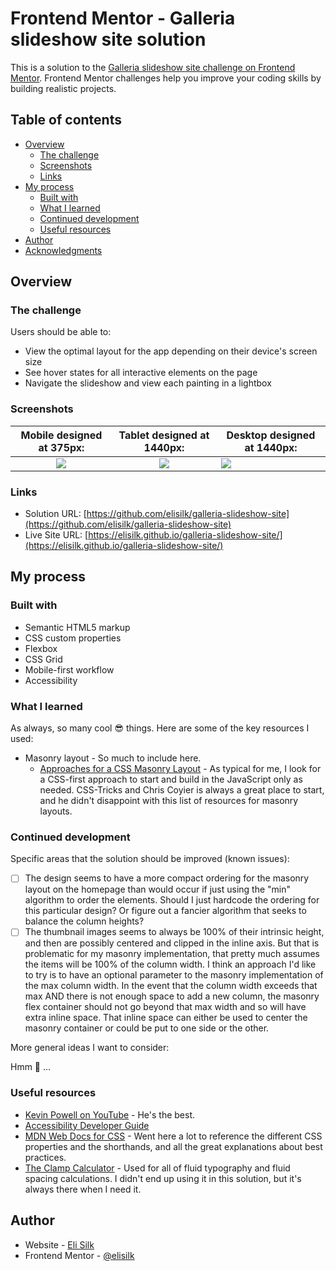 # Frontend Mentor - Galleria slideshow site solution

This is a solution to the [Galleria slideshow site challenge on Frontend Mentor](https://www.frontendmentor.io/challenges/galleria-slideshow-site-tEA4pwsa6). Frontend Mentor challenges help you improve your coding skills by building realistic projects.

## Table of contents

- [Overview](#overview)
  - [The challenge](#the-challenge)
  - [Screenshots](#screenshots)
  - [Links](#links)
- [My process](#my-process)
  - [Built with](#built-with)
  - [What I learned](#what-i-learned)
  - [Continued development](#continued-development)
  - [Useful resources](#useful-resources)
- [Author](#author)
- [Acknowledgments](#acknowledgments)

## Overview

### The challenge

Users should be able to:

- View the optimal layout for the app depending on their device's screen size
- See hover states for all interactive elements on the page
- Navigate the slideshow and view each painting in a lightbox

### Screenshots

|           Mobile designed at 375px:           |          Tablet designed at 1440px:           | Desktop designed at 1440px:                    |
| :-------------------------------------------: | :-------------------------------------------: | ---------------------------------------------- |
| ![](./screenshots/screenshot-home-mobile.png) | ![](./screenshots/screenshot-home-tablet.png) | ![](./screenshots/screenshot-home-desktop.png) |

### Links

- Solution URL: [https://github.com/elisilk/galleria-slideshow-site](https://github.com/elisilk/galleria-slideshow-site)
- Live Site URL: [https://elisilk.github.io/galleria-slideshow-site/](https://elisilk.github.io/galleria-slideshow-site/)

## My process

### Built with

- Semantic HTML5 markup
- CSS custom properties
- Flexbox
- CSS Grid
- Mobile-first workflow
- Accessibility

### What I learned

As always, so many cool :sunglasses: things. Here are some of the key resources I used:

- Masonry layout - So much to include here.
  - [Approaches for a CSS Masonry Layout](https://css-tricks.com/piecing-together-approaches-for-a-css-masonry-layout/) - As typical for me, I look for a CSS-first approach to start and build in the JavaScript only as needed. CSS-Tricks and Chris Coyier is always a great place to start, and he didn't disappoint with this list of resources for masonry layouts.

### Continued development

Specific areas that the solution should be improved (known issues):

- [ ] The design seems to have a more compact ordering for the masonry layout on the homepage than would occur if just using the "min" algorithm to order the elements. Should I just hardcode the ordering for this particular design? Or figure out a fancier algorithm that seeks to balance the column heights?
- [ ] The thumbnail images seems to always be 100% of their intrinsic height, and then are possibly centered and clipped in the inline axis. But that is problematic for my masonry implementation, that pretty much assumes the items will be 100% of the column width. I think an approach I'd like to try is to have an optional parameter to the masonry implementation of the max column width. In the event that the column width exceeds that max AND there is not enough space to add a new column, the masonry flex container should not go beyond that max width and so will have extra inline space. That inline space can either be used to center the masonry container or could be put to one side or the other.

More general ideas I want to consider:

Hmm 🤔 ...

### Useful resources

- [Kevin Powell on YouTube](https://www.youtube.com/@KevinPowell) - He's the best.
- [Accessibility Developer Guide](https://www.accessibility-developer-guide.com/)
- [MDN Web Docs for CSS](https://developer.mozilla.org/en-US/docs/Web/CSS) - Went here a lot to reference the different CSS properties and the shorthands, and all the great explanations about best practices.
- [The Clamp Calculator](https://royalfig.github.io/fluid-typography-calculator/) - Used for all of fluid typography and fluid spacing calculations. I didn't end up using it in this solution, but it's always there when I need it.

## Author

- Website - [Eli Silk](https://github.com/elisilk)
- Frontend Mentor - [@elisilk](https://www.frontendmentor.io/profile/elisilk)
